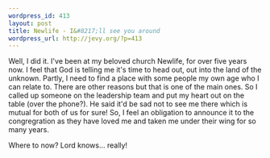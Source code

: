 ```yaml
--- 
wordpress_id: 413
layout: post
title: Newlife - I&#8217;ll see you around
wordpress_url: http://jevy.org/?p=413
---
```

Well, I did it.  I've been at my beloved church Newlife, for over five years now.  I feel that God is telling me it's time to head out, out into the land of the unknown.  Partly, I need to find a place with some people my own age who I can relate to.  There are other reasons but that is one of the main ones.  So I called up someone on the leadership team and put my heart out on the table (over the phone?).  He said it'd be sad not to see me there which is mutual for both of us for sure!  So, I feel an obligation to announce it to the congregration as they have loved me and taken me under their wing for so many years.

Where to now?  Lord knows... really!
